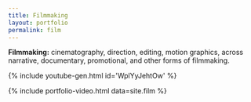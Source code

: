 ```yaml
---
title: Filmmaking
layout: portfolio
permalink: film
---
```


**Filmmaking:** cinematography, direction, editing, motion graphics, across narrative, documentary, promotional, and other forms of filmmaking.

{% include youtube-gen.html id='WplYyJehtOw' %}

{% include portfolio-video.html data=site.film %}